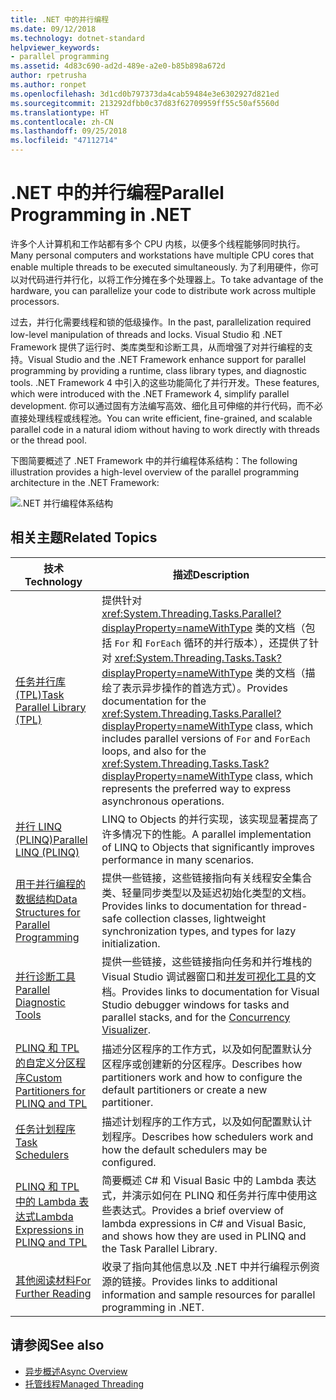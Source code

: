 ```yaml
---
title: .NET 中的并行编程
ms.date: 09/12/2018
ms.technology: dotnet-standard
helpviewer_keywords:
- parallel programming
ms.assetid: 4d83c690-ad2d-489e-a2e0-b85b898a672d
author: rpetrusha
ms.author: ronpet
ms.openlocfilehash: 3d1cd0b797373da4cab59484e3e6302927d821ed
ms.sourcegitcommit: 213292dfbb0c37d83f62709959ff55c50af5560d
ms.translationtype: HT
ms.contentlocale: zh-CN
ms.lasthandoff: 09/25/2018
ms.locfileid: "47112714"
---
```

# <a name="parallel-programming-in-net"></a><span data-ttu-id="50d7e-102">.NET 中的并行编程</span><span class="sxs-lookup"><span data-stu-id="50d7e-102">Parallel Programming in .NET</span></span>

<span data-ttu-id="50d7e-103">许多个人计算机和工作站都有多个 CPU 内核，以便多个线程能够同时执行。</span><span class="sxs-lookup"><span data-stu-id="50d7e-103">Many personal computers and workstations have multiple CPU cores that enable multiple threads to be executed simultaneously.</span></span> <span data-ttu-id="50d7e-104">为了利用硬件，你可以对代码进行并行化，以将工作分摊在多个处理器上。</span><span class="sxs-lookup"><span data-stu-id="50d7e-104">To take advantage of the hardware, you can parallelize your code to distribute work across multiple processors.</span></span>

<span data-ttu-id="50d7e-105">过去，并行化需要线程和锁的低级操作。</span><span class="sxs-lookup"><span data-stu-id="50d7e-105">In the past, parallelization required low-level manipulation of threads and locks.</span></span> <span data-ttu-id="50d7e-106">Visual Studio 和 .NET Framework 提供了运行时、类库类型和诊断工具，从而增强了对并行编程的支持。</span><span class="sxs-lookup"><span data-stu-id="50d7e-106">Visual Studio and the .NET Framework enhance support for parallel programming by providing a runtime, class library types, and diagnostic tools.</span></span> <span data-ttu-id="50d7e-107">.NET Framework 4 中引入的这些功能简化了并行开发。</span><span class="sxs-lookup"><span data-stu-id="50d7e-107">These features, which were introduced with the .NET Framework 4, simplify parallel development.</span></span> <span data-ttu-id="50d7e-108">你可以通过固有方法编写高效、细化且可伸缩的并行代码，而不必直接处理线程或线程池。</span><span class="sxs-lookup"><span data-stu-id="50d7e-108">You can write efficient, fine-grained, and scalable parallel code in a natural idiom without having to work directly with threads or the thread pool.</span></span>

<span data-ttu-id="50d7e-109">下图简要概述了 .NET Framework 中的并行编程体系结构：</span><span class="sxs-lookup"><span data-stu-id="50d7e-109">The following illustration provides a high-level overview of the parallel programming architecture in the .NET Framework:</span></span>

![.NET 并行编程体系结构](./media/tpl-architecture.png)

## <a name="related-topics"></a><span data-ttu-id="50d7e-111">相关主题</span><span class="sxs-lookup"><span data-stu-id="50d7e-111">Related Topics</span></span>

|<span data-ttu-id="50d7e-112">技术</span><span class="sxs-lookup"><span data-stu-id="50d7e-112">Technology</span></span>|<span data-ttu-id="50d7e-113">描述</span><span class="sxs-lookup"><span data-stu-id="50d7e-113">Description</span></span>|
|----------------|-----------------|
|[<span data-ttu-id="50d7e-114">任务并行库 (TPL)</span><span class="sxs-lookup"><span data-stu-id="50d7e-114">Task Parallel Library (TPL)</span></span>](../../../docs/standard/parallel-programming/task-parallel-library-tpl.md)|<span data-ttu-id="50d7e-115">提供针对 <xref:System.Threading.Tasks.Parallel?displayProperty=nameWithType> 类的文档（包括 `For` 和 `ForEach` 循环的并行版本），还提供了针对 <xref:System.Threading.Tasks.Task?displayProperty=nameWithType> 类的文档（描绘了表示异步操作的首选方式）。</span><span class="sxs-lookup"><span data-stu-id="50d7e-115">Provides documentation for the <xref:System.Threading.Tasks.Parallel?displayProperty=nameWithType> class, which includes parallel versions of `For` and `ForEach` loops, and also for the <xref:System.Threading.Tasks.Task?displayProperty=nameWithType> class, which represents the preferred way to express asynchronous operations.</span></span>|
|[<span data-ttu-id="50d7e-116">并行 LINQ (PLINQ)</span><span class="sxs-lookup"><span data-stu-id="50d7e-116">Parallel LINQ (PLINQ)</span></span>](../../../docs/standard/parallel-programming/parallel-linq-plinq.md)|<span data-ttu-id="50d7e-117">LINQ to Objects 的并行实现，该实现显著提高了许多情况下的性能。</span><span class="sxs-lookup"><span data-stu-id="50d7e-117">A parallel implementation of LINQ to Objects that significantly improves performance in many scenarios.</span></span>|
|[<span data-ttu-id="50d7e-118">用于并行编程的数据结构</span><span class="sxs-lookup"><span data-stu-id="50d7e-118">Data Structures for Parallel Programming</span></span>](../../../docs/standard/parallel-programming/data-structures-for-parallel-programming.md)|<span data-ttu-id="50d7e-119">提供一些链接，这些链接指向有关线程安全集合类、轻量同步类型以及延迟初始化类型的文档。</span><span class="sxs-lookup"><span data-stu-id="50d7e-119">Provides links to documentation for thread-safe collection classes, lightweight synchronization types, and types for lazy initialization.</span></span>|
|[<span data-ttu-id="50d7e-120">并行诊断工具</span><span class="sxs-lookup"><span data-stu-id="50d7e-120">Parallel Diagnostic Tools</span></span>](../../../docs/standard/parallel-programming/parallel-diagnostic-tools.md)|<span data-ttu-id="50d7e-121">提供一些链接，这些链接指向任务和并行堆栈的 Visual Studio 调试器窗口和[并发可视化工具](/visualstudio/profiling/concurrency-visualizer)的文档。</span><span class="sxs-lookup"><span data-stu-id="50d7e-121">Provides links to documentation for Visual Studio debugger windows for tasks and parallel stacks, and for the [Concurrency Visualizer](/visualstudio/profiling/concurrency-visualizer).</span></span>|
|[<span data-ttu-id="50d7e-122">PLINQ 和 TPL 的自定义分区程序</span><span class="sxs-lookup"><span data-stu-id="50d7e-122">Custom Partitioners for PLINQ and TPL</span></span>](../../../docs/standard/parallel-programming/custom-partitioners-for-plinq-and-tpl.md)|<span data-ttu-id="50d7e-123">描述分区程序的工作方式，以及如何配置默认分区程序或创建新的分区程序。</span><span class="sxs-lookup"><span data-stu-id="50d7e-123">Describes how partitioners work and how to configure the default partitioners or create a new partitioner.</span></span>|
|[<span data-ttu-id="50d7e-124">任务计划程序</span><span class="sxs-lookup"><span data-stu-id="50d7e-124">Task Schedulers</span></span>](https://msdn.microsoft.com/library/638f8ea5-21db-47a2-a934-86e1e961bf65)|<span data-ttu-id="50d7e-125">描述计划程序的工作方式，以及如何配置默认计划程序。</span><span class="sxs-lookup"><span data-stu-id="50d7e-125">Describes how schedulers work and how the default schedulers may be configured.</span></span>|
|[<span data-ttu-id="50d7e-126">PLINQ 和 TPL 中的 Lambda 表达式</span><span class="sxs-lookup"><span data-stu-id="50d7e-126">Lambda Expressions in PLINQ and TPL</span></span>](../../../docs/standard/parallel-programming/lambda-expressions-in-plinq-and-tpl.md)|<span data-ttu-id="50d7e-127">简要概述 C# 和 Visual Basic 中的 Lambda 表达式，并演示如何在 PLINQ 和任务并行库中使用这些表达式。</span><span class="sxs-lookup"><span data-stu-id="50d7e-127">Provides a brief overview of lambda expressions in C# and Visual Basic, and shows how they are used in PLINQ and the Task Parallel Library.</span></span>|
|[<span data-ttu-id="50d7e-128">其他阅读材料</span><span class="sxs-lookup"><span data-stu-id="50d7e-128">For Further Reading</span></span>](../../../docs/standard/parallel-programming/for-further-reading-parallel-programming.md)|<span data-ttu-id="50d7e-129">收录了指向其他信息以及 .NET 中并行编程示例资源的链接。</span><span class="sxs-lookup"><span data-stu-id="50d7e-129">Provides links to additional information and sample resources for parallel programming in .NET.</span></span>|

## <a name="see-also"></a><span data-ttu-id="50d7e-130">请参阅</span><span class="sxs-lookup"><span data-stu-id="50d7e-130">See also</span></span>

- [<span data-ttu-id="50d7e-131">异步概述</span><span class="sxs-lookup"><span data-stu-id="50d7e-131">Async Overview</span></span>](../async.md)
- [<span data-ttu-id="50d7e-132">托管线程</span><span class="sxs-lookup"><span data-stu-id="50d7e-132">Managed Threading</span></span>](../threading/index.md)
